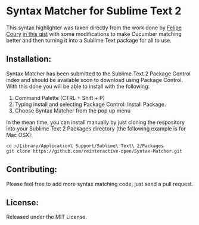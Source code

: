 Syntax Matcher for Sublime Text 2
========================================

This syntax highlighter was taken directly from the work done by
[Felipe Coury](https://github.com/fcoury) [in this gist](https://gist.github.com/1514352)
with some modifications to make Cucumber matching better and then turning
it into a Sublime Text package for all to use.


Installation:
-------------

Syntax Matcher has been submitted to the Sublime Text 2 Package Control index and should
be available soon to download using Package Control.  With this done you will be able to
install with the following:

1. Command Palette (CTRL + Shift + P)
2. Typing install and selecting Package Control: Install Package.
3. Choose Syntax Matcher from the pop up menu

In the mean time, you can install manually by just cloning the respository into your
Sublime Text 2 Packages directory (the following example is for Mac OSX):

    cd ~/Library/Application\ Support/Sublime\ Text\ 2/Packages
    git clone https://github.com/reinteractive-open/Syntax-Matcher.git

Contributing:
-------------

Please feel free to add more syntax matching code, just send a pull
request.


License:
--------

Released under the MIT License.
